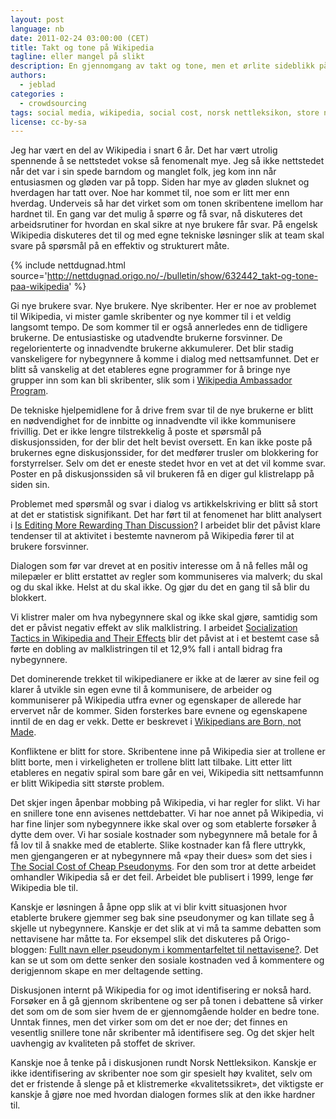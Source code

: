 ```yaml
---
layout: post
language: nb
date: 2011-02-24 03:00:00 (CET)
title: Takt og tone på Wikipedia
tagline: eller mangel på slikt
description: En gjennomgang av takt og tone, men et ørlite sideblikk på hvordan og hvorfor takt og tone er blitt som den er.
authors:
  - jeblad
categories :
  - crowdsourcing
tags: social media, wikipedia, social cost, norsk nettleksikon, store norske leksikon
license: cc-by-sa
---
```


Jeg har vært en del av Wikipedia i snart 6 år. Det har vært utrolig spennende å se nettstedet vokse så fenomenalt mye. Jeg så ikke nettstedet når det var i sin spede barndom og manglet folk, jeg kom inn når entusiasmen og gløden var på topp. Siden har mye av gløden sluknet og hverdagen har tatt over. Noe har kommet til, noe som er litt mer enn hverdag. Underveis så har det virket som om tonen skribentene imellom har hardnet til. En gang var det mulig å spørre og få svar, nå diskuteres det arbeidsrutiner for hvordan en skal sikre at nye brukere får svar. På engelsk Wikipedia diskuteres det til og med egne tekniske løsninger slik at team skal svare på spørsmål på en effektiv og strukturert måte.

<!--more-->

{% include nettdugnad.html source='http://nettdugnad.origo.no/-/bulletin/show/632442_takt-og-tone-paa-wikipedia' %}

Gi nye brukere svar. Nye brukere. Nye skribenter. Her er noe av problemet til Wikipedia, vi mister gamle skribenter og nye kommer til i et veldig langsomt tempo. De som kommer til er også annerledes enn de tidligere brukerne. De entusiastiske og utadvendte brukerne forsvinner. De regelorienterte og innadvendte brukerne akkumulerer. Det blir stadig vanskeligere for nybegynnere å komme i dialog med nettsamfunnet. Det er blitt så vanskelig at det etableres egne programmer for å bringe nye grupper inn som kan bli skribenter, slik som i [Wikipedia Ambassador Program](http://outreach.wikimedia.org/wiki/Wikipedia_Ambassador_Program).

De tekniske hjelpemidlene for å drive frem svar til de nye brukerne er blitt en nødvendighet for de innbitte og innadvendte vil ikke kommunisere frivillig. Det er ikke lengre tilstrekkelig å poste et spørsmål på diskusjonssiden, for der blir det helt bevist oversett. En kan ikke poste på brukernes egne diskusjonssider, for det medfører trusler om blokkering for forstyrrelser. Selv om det er eneste stedet hvor en vet at det vil komme svar. Poster en på diskusjonssiden så vil brukeren få en diger gul klistrelapp på siden sin.

Problemet med spørsmål og svar i dialog vs artikkelskriving er blitt så stort at det er statistisk signifikant. Det har ført til at fenomenet har blitt analysert i [Is Editing More Rewarding Than Discussion?](http://www.informatik.uni-konstanz.de/algo/publications/bklv-emrtd-09.pdf) I arbeidet blir det påvist klare tendenser til at aktivitet i bestemte navnerom på Wikipedia fører til at brukere forsvinner.

Dialogen som før var drevet at en positiv interesse om å nå felles mål og milepæler er blitt erstattet av regler som kommuniseres via malverk; du skal og du skal ikke. Helst at du skal ikke. Og gjør du det en gang til så blir du blokkert.

Vi klistrer maler om hva nybegynnere skal og ikke skal gjøre, samtidig som det er påvist negativ effekt av slik malklistring. I arbeidet [Socialization Tactics in Wikipedia and Their Effects](http://research.microsoft.com/en-us/um/redmond/groups/connect/cscw_10/docs/p107.pdf) blir det påvist at i et bestemt case så førte en dobling av malklistringen til et 12,9% fall i antall bidrag fra nybegynnere.

Det dominerende trekket til wikipedianere er ikke at de lærer av sine feil og klarer å utvikle sin egen evne til å kommunisere, de arbeider og kommuniserer på Wikipedia utfra evner og egenskaper de allerede har ervervet når de kommer. Siden forsterkes bare evnene og egenskapene inntil de en dag er vekk. Dette er beskrevet i [Wikipedians are Born, not Made](http://www.grouplens.org/node/415).

Konfliktene er blitt for store. Skribentene inne på Wikipedia sier at trollene er blitt borte, men i virkeligheten er trollene blitt latt tilbake. Litt etter litt etableres en negativ spiral som bare går en vei, Wikipedia sitt nettsamfunnn er blitt Wikipedia sitt største problem.

Det skjer ingen åpenbar mobbing på Wikipedia, vi har regler for slikt. Vi har en snillere tone enn avisenes nettdebatter. Vi har noe annet på Wikipedia, vi har fine linjer som nybegynnere ikke skal over og som etablerte forsøker å dytte dem over. Vi har sosiale kostnader som nybegynnere må betale for å få lov til å snakke med de etablerte. Slike kostnader kan få flere uttrykk, men gjengangeren er at nybegynnere må «pay their dues» som det sies i [The Social Cost of Cheap Pseudonyms](http://www.si.umich.edu/~presnick/papers/identifiers/081199.pdf). For den som tror at dette arbeidet omhandler Wikipedia så er det feil. Arbeidet ble publisert i 1999, lenge før Wikipedia ble til.

Kanskje er løsningen å åpne opp slik at vi blir kvitt situasjonen hvor etablerte brukere gjemmer seg bak sine pseudonymer og kan tillate seg å skjelle ut nybegynnere. Kanskje er det slik at vi må ta samme debatten som nettavisene har måtte ta. For eksempel slik det diskuteres på Origo-bloggen: [Fullt navn eller pseudonym i kommentarfeltet til nettavisene?](http://blogg.origo.no/-/bulletin/show/632011_fullt-navn-eller-pseudonym-i-kommentarfeltet-til-nettavisene). Det kan se ut som om dette senker den sosiale kostnaden ved å kommentere og derigjennom skape en mer deltagende setting.

Diskusjonen internt på Wikipedia for og imot identifisering er nokså hard. Forsøker en å gå gjennom skribentene og ser på tonen i debattene så virker det som om de som sier hvem de er gjennomgående holder en bedre tone. Unntak finnes, men det virker som om det er noe der; det finnes en vesentlig snillere tone når skribenter må identifisere seg. Og det skjer helt uavhengig av kvaliteten på stoffet de skriver.

Kanskje noe å tenke på i diskusjonen rundt Norsk Nettleksikon. Kanskje er ikke identifisering av skribenter noe som gir spesielt høy kvalitet, selv om det er fristende å slenge på et klistremerke «kvalitetssikret», det viktigste er kanskje å gjøre noe med hvordan dialogen formes slik at den ikke hardner til.